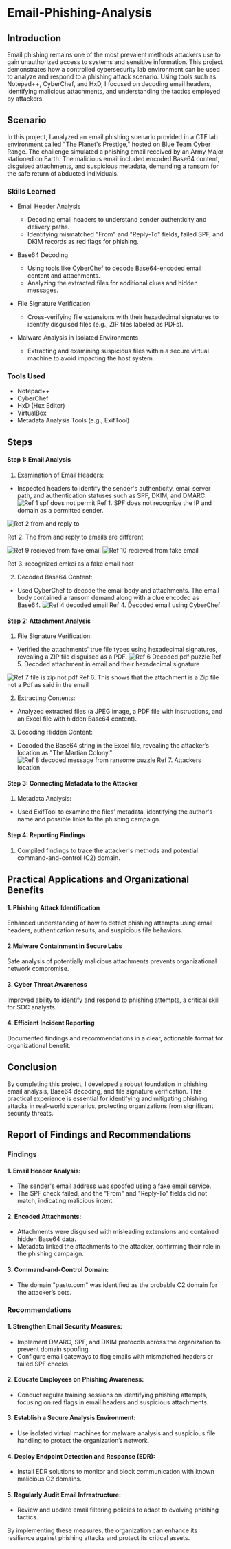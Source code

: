 # Email-Phishing-Analysis

## Introduction

Email phishing remains one of the most prevalent methods attackers use to gain unauthorized access to systems and sensitive information. This project demonstrates how a controlled cybersecurity lab environment can be used to analyze and respond to a phishing attack scenario. Using tools such as Notepad++, CyberChef, and HxD, I focused on decoding email headers, identifying malicious attachments, and understanding the tactics employed by attackers.

## Scenario

In this project, I analyzed an email phishing scenario provided in a CTF lab environment called "The Planet's Prestige," hosted on Blue Team Cyber Range. The challenge simulated a phishing email received by an Army Major stationed on Earth. The malicious email included encoded Base64 content, disguised attachments, and suspicious metadata, demanding a ransom for the safe return of abducted individuals. 

### Skills Learned

- Email Header Analysis
  - Decoding email headers to understand sender authenticity and delivery paths.
  - Identifying mismatched "From" and "Reply-To" fields, failed SPF, and DKIM records as red flags for phishing.

- Base64 Decoding
  - Using tools like CyberChef to decode Base64-encoded email content and attachments.
  - Analyzing the extracted files for additional clues and hidden messages.

- File Signature Verification
  - Cross-verifying file extensions with their hexadecimal signatures to identify disguised files (e.g., ZIP files labeled as PDFs).

- Malware Analysis in Isolated Environments
  - Extracting and examining suspicious files within a secure virtual machine to avoid impacting the host system.

### Tools Used

- Notepad++
- CyberChef
- HxD (Hex Editor)
- VirtualBox
- Metadata Analysis Tools (e.g., ExifTool)

## Steps

#### Step 1: Email Analysis

1. Examination of Email Headers:
  - Inspected headers to identify the sender's authenticity, email server path, and authentication statuses such as SPF, DKIM, and DMARC.
![Ref 1  spf does not permit](https://github.com/user-attachments/assets/f196a4eb-aee9-4d93-aad8-80a6e6ecd668)
Ref 1. SPF does not recognize the IP and domain as a permitted sender.

![Ref 2  from and reply to](https://github.com/user-attachments/assets/ca5dd3e4-0130-4908-be14-df2c005b9954)

Ref 2. The from and reply to emails are different

![Ref 9  recieved from fake email](https://github.com/user-attachments/assets/94da17a5-cb89-4206-a6b0-bb1b76ca7ade)
![Ref 10  recieved from fake email](https://github.com/user-attachments/assets/52ecbfcb-ccb3-455c-a268-59d23e3f9ec7)

Ref 3. recognized emkei as a fake email host

2. Decoded Base64 Content:
  - Used CyberChef to decode the email body and attachments. The email body contained a ransom demand along with a clue encoded as Base64.
![Ref 4  decoded email](https://github.com/user-attachments/assets/e687e929-286e-4a2e-ba7b-dfaced4e91e9)
Ref 4. Decoded email using CyberChef

#### Step 2: Attachment Analysis

1. File Signature Verification:
  - Verified the attachments' true file types using hexadecimal signatures, revealing a ZIP file disguised as a PDF.
![Ref 6  Decoded pdf puzzle](https://github.com/user-attachments/assets/78690662-63af-4682-a11c-36aecbba8fb4)
Ref 5. Decoded attachment in email and their hexadecimal signature

![Ref 7  file is zip not pdf](https://github.com/user-attachments/assets/b44bcda4-400c-468e-8ca5-10ffb45b3e6d)
Ref 6. This shows that the attachment is a Zip file not a Pdf as said in the email

2. Extracting Contents:
  - Analyzed extracted files (a JPEG image, a PDF file with instructions, and an Excel file with hidden Base64 content).

3. Decoding Hidden Content:
  - Decoded the Base64 string in the Excel file, revealing the attacker’s location as "The Martian Colony."
![Ref 8  decoded message from ransome puzzle](https://github.com/user-attachments/assets/73ed5016-004f-41b7-aa09-90a5153fcae3)
Ref 7. Attackers location

#### Step 3: Connecting Metadata to the Attacker
1. Metadata Analysis:
  - Used ExifTool to examine the files’ metadata, identifying the author's name and possible links to the phishing campaign.

#### Step 4: Reporting Findings
1. Compiled findings to trace the attacker's methods and potential command-and-control (C2) domain.


## Practical Applications and Organizational Benefits

#### 1. Phishing Attack Identification
Enhanced understanding of how to detect phishing attempts using email headers, authentication results, and suspicious file behaviors.

#### 2.Malware Containment in Secure Labs
Safe analysis of potentially malicious attachments prevents organizational network compromise.

#### 3. Cyber Threat Awareness
Improved ability to identify and respond to phishing attempts, a critical skill for SOC analysts.

#### 4. Efficient Incident Reporting
Documented findings and recommendations in a clear, actionable format for organizational benefit.


## Conclusion 
By completing this project, I developed a robust foundation in phishing email analysis, Base64 decoding, and file signature verification. This practical experience is essential for identifying and mitigating phishing attacks in real-world scenarios, protecting organizations from significant security threats.


## Report of Findings and Recommendations
### Findings

#### 1. Email Header Analysis:
  - The sender's email address was spoofed using a fake email service.
  - The SPF check failed, and the "From" and "Reply-To" fields did not match, indicating malicious intent.

#### 2. Encoded Attachments:
  - Attachments were disguised with misleading extensions and contained hidden Base64 data.
  - Metadata linked the attachments to the attacker, confirming their role in the phishing campaign.

#### 3. Command-and-Control Domain:
  - The domain "pasto.com" was identified as the probable C2 domain for the attacker’s bots.


### Recommendations

#### 1. Strengthen Email Security Measures:
  - Implement DMARC, SPF, and DKIM protocols across the organization to prevent domain spoofing.
  - Configure email gateways to flag emails with mismatched headers or failed SPF checks.

#### 2. Educate Employees on Phishing Awareness:
  - Conduct regular training sessions on identifying phishing attempts, focusing on red flags in email headers and suspicious attachments.

#### 3. Establish a Secure Analysis Environment:
  - Use isolated virtual machines for malware analysis and suspicious file handling to protect the organization’s network.

#### 4. Deploy Endpoint Detection and Response (EDR):
  - Install EDR solutions to monitor and block communication with known malicious C2 domains.

#### 5. Regularly Audit Email Infrastructure:
  - Review and update email filtering policies to adapt to evolving phishing tactics.

By implementing these measures, the organization can enhance its resilience against phishing attacks and protect its critical assets.
